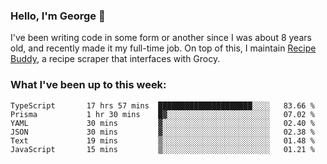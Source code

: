 ### Hello, I'm George 👋

I've been writing code in some form or another since I was about 8 years old, and recently made it my full-time job. On top of this, I maintain [Recipe Buddy](https://github.com/georgegebbett/recipe-buddy), a recipe scraper that interfaces with Grocy.  

<!--
**georgegebbett/georgegebbett** is a ✨ _special_ ✨ repository because its `README.md` (this file) appears on your GitHub profile.

Here are some ideas to get you started:

- 🔭 I’m currently working on ...
- 🌱 I’m currently learning ...
- 👯 I’m looking to collaborate on ...
- 🤔 I’m looking for help with ...
- 💬 Ask me about ...
- 📫 How to reach me: ...
- 😄 Pronouns: ...
- ⚡ Fun fact: ...
-->

### What I've been up to this week:
<!--START_SECTION:waka-->

```text
TypeScript       17 hrs 57 mins  █████████████████████░░░░   83.66 %
Prisma           1 hr 30 mins    █▓░░░░░░░░░░░░░░░░░░░░░░░   07.02 %
YAML             30 mins         ▓░░░░░░░░░░░░░░░░░░░░░░░░   02.40 %
JSON             30 mins         ▓░░░░░░░░░░░░░░░░░░░░░░░░   02.38 %
Text             19 mins         ▒░░░░░░░░░░░░░░░░░░░░░░░░   01.48 %
JavaScript       15 mins         ▒░░░░░░░░░░░░░░░░░░░░░░░░   01.21 %
```

<!--END_SECTION:waka-->
